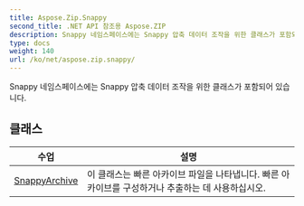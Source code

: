 ```yaml
---
title: Aspose.Zip.Snappy
second_title: .NET API 참조용 Aspose.ZIP
description: Snappy 네임스페이스에는 Snappy 압축 데이터 조작을 위한 클래스가 포함되어 있습니다.
type: docs
weight: 140
url: /ko/net/aspose.zip.snappy/
---
```

Snappy 네임스페이스에는 Snappy 압축 데이터 조작을 위한 클래스가 포함되어 있습니다.

## 클래스

| 수업 | 설명 |
| --- | --- |
| [SnappyArchive](./snappyarchive/) | 이 클래스는 빠른 아카이브 파일을 나타냅니다. 빠른 아카이브를 구성하거나 추출하는 데 사용하십시오. |


